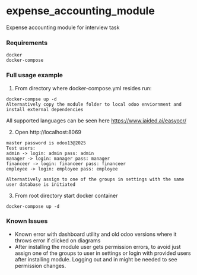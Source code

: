 # expense_accounting_module
Expense accounting module for interview task
### Requirements
```
docker
docker-compose
```

### Full usage example

1. From directory where docker-compose.yml resides run:
```
docker-compse up -d
Alternatively copy the module folder to local odoo enviornment and install external dependencies

```
All supported languages can be seen here https://www.jaided.ai/easyocr/

2. Open http://localhost:8069
```
master password is odoo13@2025
Test users:
admin -> login: admin pass: admin
manager -> login: manager pass: manager
financeer -> login: financeer pass: financeer
employee -> login: employee pass: employee

Alternatively assign to one of the groups in settings with the same user database is initiated

```

3. From root directory start docker container
```
docker-compose up -d
```


### Known Issues

* Known error with dashboard utility and old odoo versions where it throws error if clicked on diagrams
* After installing the module user gets permission errors, to avoid just assign one of the groups to user in settings or login with provided users after installing module. Logging out and in might be needed to see permission changes.

